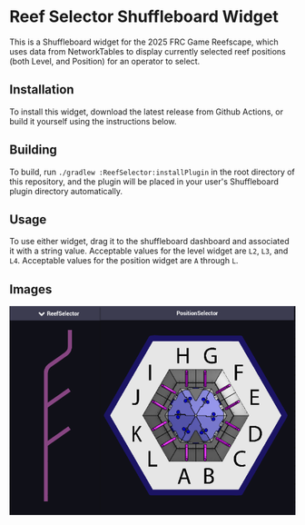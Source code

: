 # Reef Selector Shuffleboard Widget
This is a Shuffleboard widget for the 2025 FRC Game Reefscape, which uses data from NetworkTables to display currently selected reef positions (both Level, and Position) for an operator to select.

## Installation
To install this widget, download the latest release from Github Actions, or build it yourself using the instructions below.

## Building
To build, run `./gradlew :ReefSelector:installPlugin` in the root directory of this repository, and the plugin will be placed in your user's Shuffleboard plugin directory automatically.

## Usage
To use either widget, drag it to the shuffleboard dashboard and associated it with a string value. Acceptable values for the level widget are `L2`, `L3`, and `L4`. Acceptable values for the position widget are `A` through `L`.

## Images
![screenshot.png](screenshot.png)